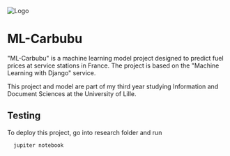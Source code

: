 
![Logo](https://carbubu.fr/wp-content/uploads/2024/01/logo_github-8.png)


# ML-Carbubu



"ML-Carbubu" is a machine learning model project designed to predict fuel prices at service stations in France. The project is based on the "Machine Learning with Django" service.

This project and model are part of my third year studying Information and Document Sciences at the University of Lille.




## Testing

To deploy this project, go into research folder and run

```bash
  jupiter notebook
```

